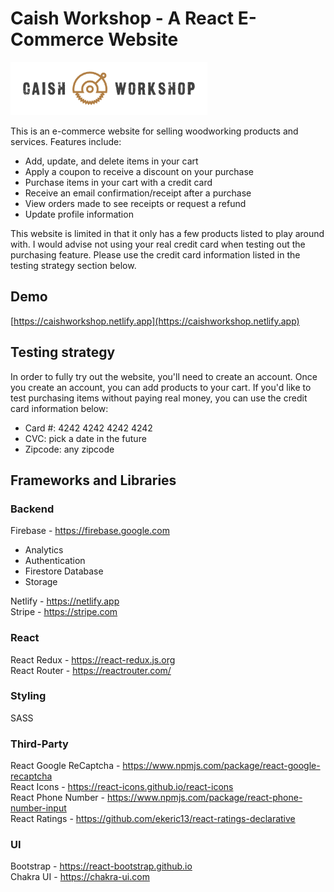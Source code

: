 # Caish Workshop - A React E-Commerce Website
<img src='./src/assets/images/logo/logo_yellow_symbol_white_bg.png' width='auto' height='85px' />

This is an e-commerce website for selling woodworking products and services. Features include:
- Add, update, and delete items in your cart
- Apply a coupon to receive a discount on your purchase
- Purchase items in your cart with a credit card
- Receive an email confirmation/receipt after a purchase
- View orders made to see receipts or request a refund
- Update profile information

This website is limited in that it only has a few products listed to play around with. I would advise not using your real credit card when testing out the purchasing feature. Please use the credit card information listed in the testing strategy section below.

## Demo
[https://caishworkshop.netlify.app](https://caishworkshop.netlify.app)

## Testing strategy
In order to fully try out the website, you'll need to create an account. Once you create an account, you can add products to your cart. If you'd like to test purchasing items without paying real money, you can use the credit card information below:
- Card #: 4242 4242 4242 4242
- CVC: pick a date in the future
- Zipcode: any zipcode

## Frameworks and Libraries
### Backend
Firebase - https://firebase.google.com
- Analytics
- Authentication
- Firestore Database
- Storage

Netlify - https://netlify.app<br/>
Stripe - https://stripe.com

### React
React Redux - https://react-redux.js.org<br/>
React Router - https://reactrouter.com/

### Styling
SASS

### Third-Party
React Google ReCaptcha - https://www.npmjs.com/package/react-google-recaptcha<br/>
React Icons - https://react-icons.github.io/react-icons<br/>
React Phone Number - https://www.npmjs.com/package/react-phone-number-input<br/>
React Ratings - https://github.com/ekeric13/react-ratings-declarative

### UI
Bootstrap - https://react-bootstrap.github.io<br/>
Chakra UI - https://chakra-ui.com
